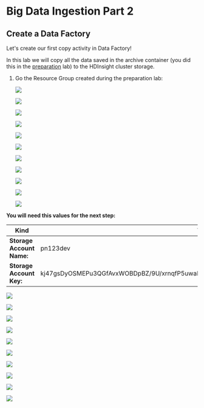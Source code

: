 # Big Data Ingestion Part 2
## Create a Data Factory  

Let's create our first copy activity in Data Factory!

In this lab we will copy all the data saved in the archive container (you did this in the [preparation](https://github.com/DutchAzureMeetup/BigDataIngestion2/tree/master/labs/0-Preparation) lab) to the HDInsight cluster storage.   


1. Go the Resource Group created during the preparation lab:

   ![](https://raw.githubusercontent.com/DutchAzureMeetup/BigDataIngestion2/master/labs/1-DataFactory/img/1.png)

   ![](https://raw.githubusercontent.com/DutchAzureMeetup/BigDataIngestion2/master/labs/1-DataFactory/img/2.png)

   ![](https://raw.githubusercontent.com/DutchAzureMeetup/BigDataIngestion2/master/labs/1-DataFactory/img/3.png)

   ![](https://raw.githubusercontent.com/DutchAzureMeetup/BigDataIngestion2/master/labs/1-DataFactory/img/4.png)

   ![](https://raw.githubusercontent.com/DutchAzureMeetup/BigDataIngestion2/master/labs/1-DataFactory/img/5.png)

   ![](https://raw.githubusercontent.com/DutchAzureMeetup/BigDataIngestion2/master/labs/1-DataFactory/img/6.png)

   ![](https://raw.githubusercontent.com/DutchAzureMeetup/BigDataIngestion2/master/labs/1-DataFactory/img/7.png)

   ![](https://raw.githubusercontent.com/DutchAzureMeetup/BigDataIngestion2/master/labs/1-DataFactory/img/8.png)

   ![](https://raw.githubusercontent.com/DutchAzureMeetup/BigDataIngestion2/master/labs/1-DataFactory/img/9.png)

   ![](https://raw.githubusercontent.com/DutchAzureMeetup/BigDataIngestion2/master/labs/1-DataFactory/img/10.png)

   ![](https://raw.githubusercontent.com/DutchAzureMeetup/BigDataIngestion2/master/labs/1-DataFactory/img/11.png)

**You will need this values for the next step:** 

| Kind | Value |
| -------------------- | ------------------ |
| **Storage Account Name:** | pn123dev | 
| **Storage Account Key:**  | kj47gsDyOSMEPu3QGfAvxWOBDpBZ/9U/xrnqfP5uwaK2N5hauoVzW4yLxRdaXabYOZaSEgiNYr0/s4FOaOhXww== |

   ![](https://raw.githubusercontent.com/DutchAzureMeetup/BigDataIngestion2/master/labs/1-DataFactory/img/12.png)

   ![](https://raw.githubusercontent.com/DutchAzureMeetup/BigDataIngestion2/master/labs/1-DataFactory/img/13.png)

   ![](https://raw.githubusercontent.com/DutchAzureMeetup/BigDataIngestion2/master/labs/1-DataFactory/img/14.png)

   ![](https://raw.githubusercontent.com/DutchAzureMeetup/BigDataIngestion2/master/labs/1-DataFactory/img/15.png)

   ![](https://raw.githubusercontent.com/DutchAzureMeetup/BigDataIngestion2/master/labs/1-DataFactory/img/16.png)

   ![](https://raw.githubusercontent.com/DutchAzureMeetup/BigDataIngestion2/master/labs/1-DataFactory/img/17.png)

   ![](https://raw.githubusercontent.com/DutchAzureMeetup/BigDataIngestion2/master/labs/1-DataFactory/img/18.png)

   ![](https://raw.githubusercontent.com/DutchAzureMeetup/BigDataIngestion2/master/labs/1-DataFactory/img/19.png)

   ![](https://raw.githubusercontent.com/DutchAzureMeetup/BigDataIngestion2/master/labs/1-DataFactory/img/20.png)

   ![](https://raw.githubusercontent.com/DutchAzureMeetup/BigDataIngestion2/master/labs/1-DataFactory/img/21.png)
